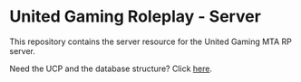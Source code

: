 # United Gaming Roleplay - Server

This repository contains the server resource for the United Gaming MTA RP server.  

Need the UCP and the database structure? Click [here](https://github.com/kissorjeyabalan/unitedgaming-ucp).

